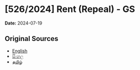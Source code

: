 # [526/2024] Rent (Repeal) - GS

**Date:** 2024-07-19

## Original Sources

- [English](https://documents.gov.lk/view/bills/2024/7/526-2024_E.pdf)
- [සිංහල](https://documents.gov.lk/view/bills/2024/7/526-2024_S.pdf)
- [தமிழ்](https://documents.gov.lk/view/bills/2024/7/526-2024_T.pdf)
